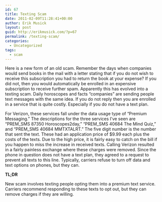 ```yaml
---
id: 67
title: Texting Scam
date: 2011-02-09T11:28:41+00:00
author: Erik Musick
layout: post
guid: http://erikmusick.com/?p=67
permalink: /texting-scam/
categories:
  - Uncategorized
tags:
  - scam
---
```

Here is a new form of an old scam. Remember the days when companies would send books in the mail with a letter stating that if you do not wish to receive this subscription you had to return the book at your expense? If you did not, then you would automatically be enrolled in an expensive subscription to receive further spam. Apparently this has evolved into a texting scam. Daily horoscopes and facts &#8220;companies&#8221; are sending people text messages with the same idea. If you do not reply then you are enrolled in a service that is quite costly. Especially if you do not have a text plan.

For Verizon, these services fall under the data usage type of &#8220;Premium Messaging.&#8221; The descriptions for the three services I&#8217;ve seen are &#8220;PREM\_SMS 87350 Horoscopes2day,&#8221; &#8220;PREM\_SMS 40684 The Mind Quiz,&#8221; and &#8220;PREM_SMS 40684 MMTXTALRT.&#8221; The five digit number is the number that sent the text. These had an application price of $9.99 each plus the costs of the texts. Due to the high price, it is fairly easy to catch on the bill if you happen to miss the increase in received texts. Calling Verizon resulted in a fairly painless exchange where these charges were removed. Since the phone in question does not have a text plan, they agreed to a request to prevent all texts to this line. Typically, carriers refuse to turn off data and text options on phones, but they can.

**TL;DR**

New scam involves texting people opting them into a premium text service. Carriers recommend responding to these texts to opt out, but they can remove charges if they are willing.